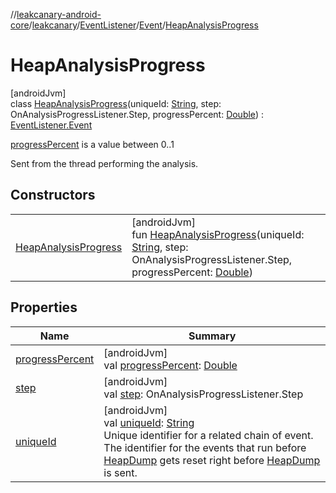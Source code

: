 //[leakcanary-android-core](../../../../../index.md)/[leakcanary](../../../index.md)/[EventListener](../../index.md)/[Event](../index.md)/[HeapAnalysisProgress](index.md)

# HeapAnalysisProgress

[androidJvm]\
class [HeapAnalysisProgress](index.md)(uniqueId: [String](https://kotlinlang.org/api/latest/jvm/stdlib/kotlin/-string/index.html), step: OnAnalysisProgressListener.Step, progressPercent: [Double](https://kotlinlang.org/api/latest/jvm/stdlib/kotlin/-double/index.html)) : [EventListener.Event](../index.md)

[progressPercent](progress-percent.md) is a value between 0..1

Sent from the thread performing the analysis.

## Constructors

| | |
|---|---|
| [HeapAnalysisProgress](-heap-analysis-progress.md) | [androidJvm]<br>fun [HeapAnalysisProgress](-heap-analysis-progress.md)(uniqueId: [String](https://kotlinlang.org/api/latest/jvm/stdlib/kotlin/-string/index.html), step: OnAnalysisProgressListener.Step, progressPercent: [Double](https://kotlinlang.org/api/latest/jvm/stdlib/kotlin/-double/index.html)) |

## Properties

| Name | Summary |
|---|---|
| [progressPercent](progress-percent.md) | [androidJvm]<br>val [progressPercent](progress-percent.md): [Double](https://kotlinlang.org/api/latest/jvm/stdlib/kotlin/-double/index.html) |
| [step](step.md) | [androidJvm]<br>val [step](step.md): OnAnalysisProgressListener.Step |
| [uniqueId](../unique-id.md) | [androidJvm]<br>val [uniqueId](../unique-id.md): [String](https://kotlinlang.org/api/latest/jvm/stdlib/kotlin/-string/index.html)<br>Unique identifier for a related chain of event. The identifier for the events that run before [HeapDump](../-heap-dump/index.md) gets reset right before [HeapDump](../-heap-dump/index.md) is sent. |
